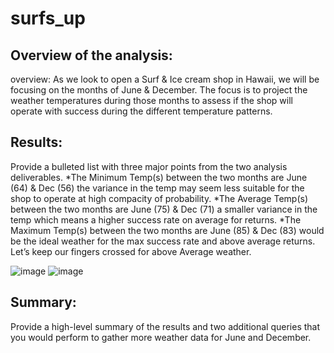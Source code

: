 # surfs_up

## Overview of the analysis:

overview:
As we look to open a Surf & Ice cream shop in Hawaii, we will be focusing on the
months of June & December.  The focus is to project the weather temperatures during 
those months to assess if the shop will operate with success during the different temperature 
patterns.


## Results: 
Provide a bulleted list with three major points from the two analysis deliverables.
*The Minimum Temp(s) between the two months are June (64) & Dec (56) the variance in the temp may seem less suitable for the shop to operate at high compacity of probability.
*The Average Temp(s) between the two months are June (75) & Dec (71) a smaller variance in the temp which means a higher success rate on average for returns.
*The Maximum Temp(s) between the two months are June (85) & Dec (83) would be the ideal weather for the max success rate and above average returns.
Let’s keep our fingers crossed for above Average weather.

![image](https://user-images.githubusercontent.com/94503395/155038759-83fc8f97-d95c-4711-99e6-c46e7083c6ec.png)
![image](https://user-images.githubusercontent.com/94503395/155038769-ddb0eb24-c07b-441a-9011-d2f3ee42e1b7.png)


## Summary: 
Provide a high-level summary of the results and two additional queries that you would perform to gather more weather data for June and December.
